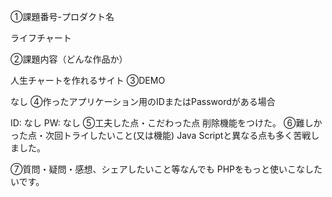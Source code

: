 ①課題番号-プロダクト名

ライフチャート

②課題内容（どんな作品か）

人生チャートを作れるサイト
③DEMO

なし
④作ったアプリケーション用のIDまたはPasswordがある場合

ID: なし
PW: なし
⑤工夫した点・こだわった点
削除機能をつけた。
⑥難しかった点・次回トライしたいこと(又は機能)
Java Scriptと異なる点も多く苦戦しました。

⑦質問・疑問・感想、シェアしたいこと等なんでも
PHPをもっと使いこなしたいです。